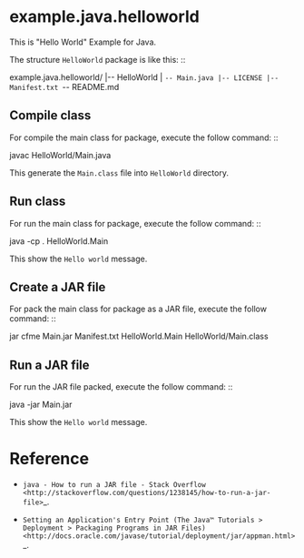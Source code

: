 example.java.helloworld
=======================

This is "Hello World" Example for Java.

The structure ``HelloWorld`` package is like this: ::

  example.java.helloworld/
  |-- HelloWorld
  |   `-- Main.java
  |-- LICENSE
  |-- Manifest.txt
  `-- README.md

Compile class
-------------

For compile the main class for package, execute the follow command: ::

  javac HelloWorld/Main.java

This generate the ``Main.class`` file into ``HelloWorld`` directory.

Run class
---------

For run the main class for package, execute the follow command: ::

  java -cp . HelloWorld.Main

This show the ``Hello world`` message.

Create a JAR file
-----------------

For pack the main class for package as a JAR file, execute the follow command: ::

  jar cfme Main.jar Manifest.txt HelloWorld.Main HelloWorld/Main.class


Run a JAR file
--------------

For run the JAR file packed, execute the follow command: ::

  java -jar Main.jar

This show the ``Hello world`` message.

Reference
=========

- `java - How to run a JAR file - Stack Overflow <http://stackoverflow.com/questions/1238145/how-to-run-a-jar-file>`_.

- `Setting an Application's Entry Point (The Java™ Tutorials > Deployment > Packaging Programs in JAR Files) <http://docs.oracle.com/javase/tutorial/deployment/jar/appman.html>`_.